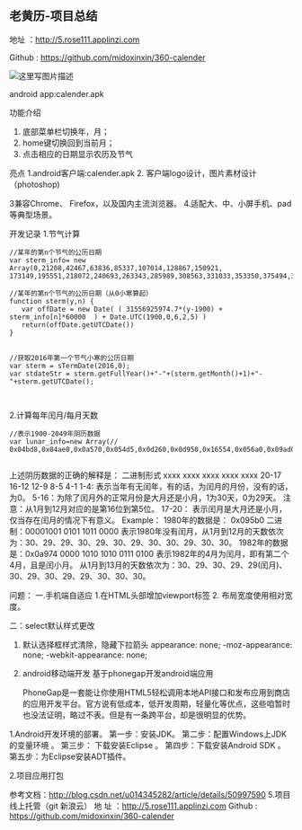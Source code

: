     

老黄历-项目总结
---

 地址 ：http://5.rose111.applinzi.com

Github :  https://github.com/midoxinxin/360-calender

![这里写图片描述](http://img.blog.csdn.net/20160415225135981)


android app:calender.apk

  


功能介绍
1.  底部菜单栏切换年，月；
2.  home键切换回到当前月；
3. 点击相应的日期显示农历及节气

 
亮点
1.android客户端:calender.apk
2.  客户端logo设计，图片素材设计（photoshop)

3兼容Chrome、 Firefox，以及国内主流浏览器。
4.适配大、中、小屏手机、pad等典型场景。

开发记录
1.节气计算 

```
//某年的第n个节气的公历日期
var sterm_info= new Array(0,21208,42467,63836,85337,107014,128867,150921,
173149,195551,218072,240693,263343,285989,308563,331033,353350,375494,397447,419210,440795,462224,483532,504758)

//某年的第n个节气的公历日期（从0小寒算起）
function sterm(y,n) {
   var offDate = new Date( ( 31556925974.7*(y-1900) + sterm_info[n]*60000  ) + Date.UTC(1900,0,6,2,5) )
   return(offDate.getUTCDate())
}


//获取2016年第一个节气小寒的公历日期
var sterm = sTermDate(2016,0);
var stdateStr = sterm.getFullYear()+"-"+(sterm.getMonth()+1)+"-"+sterm.getUTCDate();



```
2.计算每年闰月/每月天数


```
//表示1900-2049年阴历数据
var lunar_info=new Array(//
0x04bd8,0x04ae0,0x0a570,0x054d5,0x0d260,0x0d950,0x16554,0x056a0,0x09ad0,0x055d2,0x04ae0,0x0a5b6,0x0a4d0,0x0d250,0x1d255,0x0b540,0x0d6a0,0x0ada2,0x095b0,0x14977,0x04970,0x0a4b0,0x0b4b5,0x06a50,0x06d40,0x1ab54,0x02b60,0x09570,0x052f2,0x04970,0x06566,0x0d4a0,0x0ea50,0x06e95,0x05ad0,0x02b60,0x186e3,0x092e0,0x1c8d7,0x0c950,0x0d4a0,0x1d8a6,0x0b550,0x056a0,0x1a5b4,0x025d0,0x092d0,0x0d2b2,0x0a950,0x0b557,0x06ca0,0x0b550,0x15355,0x04da0,0x0a5d0,0x14573,0x052d0,0x0a9a8,0x0e950,0x06aa0,0x0aea6,0x0ab50,0x04b60,0x0aae4,0x0a570,0x05260,0x0f263,0x0d950,0x05b57,0x056a0,0x096d0,0x04dd5,0x04ad0,0x0a4d0,0x0d4d4,0x0d250,0x0d558,0x0b540,0x0b5a0,0x195a6,0x095b0,0x049b0,0x0a974,0x0a4b0,0x0b27a,0x06a50,0x06d40,0x0af46,0x0ab60,0x09570,0x04af5,0x04970,0x064b0,0x074a3,0x0ea50,0x06b58,0x055c0,0x0ab60,0x096d5,0x092e0,0x0c960,0x0d954,0x0d4a0,0x0da50,0x07552,0x056a0,0x0abb7,0x025d0,0x092d0,0x0cab5,0x0a950,0x0b4a0,0x0baa4,0x0ad50,0x055d9,0x04ba0,0x0a5b0,0x15176,0x052b0,0x0a930,0x07954,0x06aa0,0x0ad50,0x05b52,0x04b60,0x0a6e6,0x0a4e0,0x0d260,0x0ea65,0x0d530,0x05aa0,0x076a3,0x096d0,0x04bd7,0x04ad0,0x0a4d0,0x1d0b6,0x0d250,0x0d520,0x0dd45,0x0b5a0,0x056d0,0x055b2,0x049b0,0x0a577,0x0a4b0,0x0aa50,0x1b255,0x06d20,0x0ada0)


```
上述阴历数据的正确的解释是：
二进制形式
xxxx  	 xxxx	   xxxx	  xxxx  	xxxx
20-17	16-12	12-9	  8-5   	4-1
1-4: 表示当年有无闰年，有的话，为闰月的月份，没有的话，为0。
5-16：为除了闰月外的正常月份是大月还是小月，1为30天，0为29天。
注意：从1月到12月对应的是第16位到第5位。
17-20： 表示闰月是大月还是小月，仅当存在闰月的情况下有意义。
Example：
1980年的数据是： 0x095b0
二进制：00001001 0101 1011 0000
表示1980年没有闰月，从1月到12月的天数依次为：30、29、29、30、29、30、29、30、30、29、30、30。
1982年的数据是：0x0a974
0000 1010 1010 0111 0100
表示1982年的4月为闰月，即有第二个4月，且是闰小月。
从1月到13月的天数依次为：30、29、30、29、29(闰月)、30、29、30、29、29、30、30、30。

问题：
一.手机端自适应
1.在HTML头部增加viewport标签
2. 布局宽度使用相对宽度。 

二：select默认样式更改

1.   默认选择框样式清除，隐藏下拉箭头
    appearance: none;
    -moz-appearance: none;
    -webkit-appearance: none; 


4. android移动端开发
 基于phonegap开发android端应用

     PhoneGap是一套能让你使用HTML5轻松调用本地API接口和发布应用到商店的应用开发平台。官方说有低成本，低开发周期，轻量化等优点，这些咱暂时也没法证明，略过不表。但是有一条跨平台，却是很明显的优势。

1.Android开发环境的部署。
第一步：安装JDK。
第二步：配置Windows上JDK的变量环境 。
第三步： 下载安装Eclipse 。
第四步：下载安装Android SDK 。
第五步：为Eclipse安装ADT插件。

2.项目应用打包


参考文档：http://blog.csdn.net/u014345282/article/details/50997590
5.项目线上托管（git  新浪云）
地   址 ：http://5.rose111.applinzi.com
Github :  https://github.com/midoxinxin/360-calender
